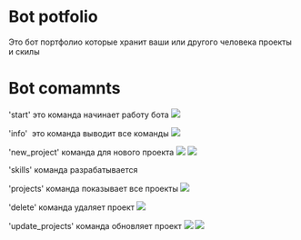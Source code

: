 # Bot potfolio
Это бот портфолио которые хранит ваши или другого человека проекты и скилы
# Bot comamnts
'start' это команда начинает работу бота
![](screnshot/start.png)

'info'  это команда выводит все команды 
![](screnshot/info.png)

'new_project' команда для нового проекта
![](screnshot/new_projects.png)
![](screnshot/new.png)

'skills' команда разрабатывается


'projects' команда показывает все проекты
![](screnshot/projects.png)

'delete' команда удаляет проект
![](screnshot/delete.png)

'update_projects' команда обновляет проект
![](screnshot/updatr.png)
![](screnshot/update1.png)
